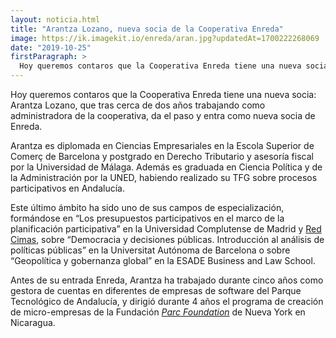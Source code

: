 ```yaml
---
layout: noticia.html
title: "Arantza Lozano, nueva socia de la Cooperativa Enreda"
image: https://ik.imagekit.io/enreda/aran.jpg?updatedAt=1700222268069
date: "2019-10-25"
firstParagraph: >
  Hoy queremos contaros que la Cooperativa Enreda tiene una nueva socia: Arantza Lozano, que tras cerca de dos años trabajando como administradora de la cooperativa, da el paso y entra como nueva socia de Enreda.
---
```


Hoy queremos contaros que la Cooperativa Enreda tiene una nueva socia: Arantza Lozano, que tras cerca de dos años trabajando como administradora de la cooperativa, da el paso y entra como nueva socia de Enreda.
 
Arantza es diplomada en Ciencias Empresariales en la Escola Superior de Comerç de Barcelona y postgrado en Derecho Tributario y asesoría fiscal por la Universidad de Málaga. Además es graduada en Ciencia Política y de la Administración por la UNED, habiendo realizado su TFG sobre procesos participativos en Andalucía. 

Este último ámbito ha sido uno de sus campos de especialización, formándose en  “Los presupuestos participativos en el marco de la planificación participativa” en la Universidad Complutense de Madrid y [Red Cimas](http://www.redcimas.org/), sobre “Democracia y decisiones públicas. Introducción al análisis de políticas públicas” en la Universitat Autónoma de Barcelona o sobre “Geopolítica y gobernanza global” en la ESADE Business and Law School.

Antes de su entrada Enreda, Arantza ha trabajado durante cinco años como gestora de cuentas en diferentes de empresas de software del Parque Tecnológico de Andalucía, y dirigió durante 4 años el programa de creación de micro-empresas  de la Fundación *[Parc Foundation](http://www.theparcfoundation.org)* de Nueva York en Nicaragua.